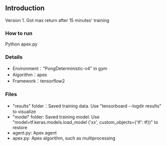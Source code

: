 ## Introduction
Version 1. Got max return after 15 minutes' training

### How to run
Python apex.py

### Details
- Environment："PongDeterministic-v4" in gym
- Algorithm：apex
- Framework：tensorflow2

### Files
- "results" folder：Saved training data. Use "tensorboard --logdir results" to visualize
- "model" folder: Saved training model. Use "model=tf.keras.models.load_model
  ('xx', custom_objects={'tf': tf})" to restore
- agent.py: Apex agent
- apex.py: Apex algorithm, such as multiprocessing


